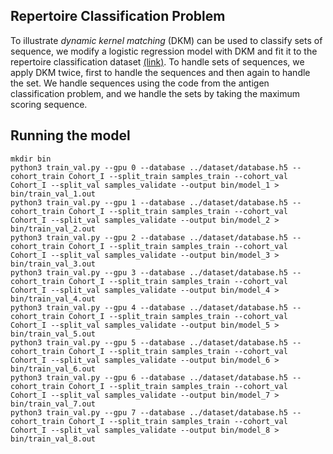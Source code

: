 ## Repertoire Classification Problem

To illustrate *dynamic kernel matching* (DKM) can be used to classify sets of sequence, we modify a logistic regression model with DKM and fit it to the repertoire classification dataset [(link)](https://github.com/jostmey/dkm/tree/master/repertoire-classification-problem/dataset). To handle sets of sequences, we apply DKM twice, first to handle the sequences and then again to handle the set. We handle sequences using the code from the antigen classification problem, and we handle the sets by taking the maximum scoring sequence.

## Running the model

```
mkdir bin
python3 train_val.py --gpu 0 --database ../dataset/database.h5 --cohort_train Cohort_I --split_train samples_train --cohort_val Cohort_I --split_val samples_validate --output bin/model_1 > bin/train_val_1.out
python3 train_val.py --gpu 1 --database ../dataset/database.h5 --cohort_train Cohort_I --split_train samples_train --cohort_val Cohort_I --split_val samples_validate --output bin/model_2 > bin/train_val_2.out
python3 train_val.py --gpu 2 --database ../dataset/database.h5 --cohort_train Cohort_I --split_train samples_train --cohort_val Cohort_I --split_val samples_validate --output bin/model_3 > bin/train_val_3.out
python3 train_val.py --gpu 3 --database ../dataset/database.h5 --cohort_train Cohort_I --split_train samples_train --cohort_val Cohort_I --split_val samples_validate --output bin/model_4 > bin/train_val_4.out
python3 train_val.py --gpu 4 --database ../dataset/database.h5 --cohort_train Cohort_I --split_train samples_train --cohort_val Cohort_I --split_val samples_validate --output bin/model_5 > bin/train_val_5.out
python3 train_val.py --gpu 5 --database ../dataset/database.h5 --cohort_train Cohort_I --split_train samples_train --cohort_val Cohort_I --split_val samples_validate --output bin/model_6 > bin/train_val_6.out
python3 train_val.py --gpu 6 --database ../dataset/database.h5 --cohort_train Cohort_I --split_train samples_train --cohort_val Cohort_I --split_val samples_validate --output bin/model_7 > bin/train_val_7.out
python3 train_val.py --gpu 7 --database ../dataset/database.h5 --cohort_train Cohort_I --split_train samples_train --cohort_val Cohort_I --split_val samples_validate --output bin/model_8 > bin/train_val_8.out
```


